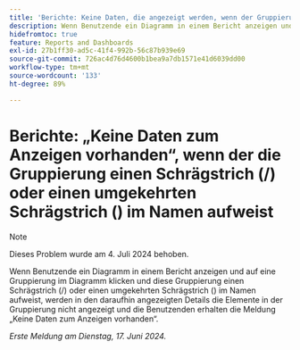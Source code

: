 ```yaml
---
title: 'Berichte: Keine Daten, die angezeigt werden, wenn der Gruppierungsname einen Schrägstrich oder einen umgekehrten Schrägstrich aufweist'
description: Wenn Benutzende ein Diagramm in einem Bericht anzeigen und auf eine Gruppierung im Diagramm klicken und diese Gruppierung einen Schrägstrich oder einen umgekehrten Schrägstrich im Namen aufweist, werden in den daraufhin angezeigten Details die Elemente in der Gruppierung nicht angezeigt und die Benutzenden erhalten die Meldung „Keine Daten zum Anzeigen vorhanden“.
hidefromtoc: true
feature: Reports and Dashboards
exl-id: 27b1ff30-ad5c-41f4-992b-56c87b939e69
source-git-commit: 726ac4d76d4600b1bea9a7db1571e41d6039dd00
workflow-type: tm+mt
source-wordcount: '133'
ht-degree: 89%

---
```


# Berichte: „Keine Daten zum Anzeigen vorhanden“, wenn der die Gruppierung einen Schrägstrich (/) oder einen umgekehrten Schrägstrich (\) im Namen aufweist

>[!NOTE]
>
>Dieses Problem wurde am 4. Juli 2024 behoben.

Wenn Benutzende ein Diagramm in einem Bericht anzeigen und auf eine Gruppierung im Diagramm klicken und diese Gruppierung einen Schrägstrich (/) oder einen umgekehrten Schrägstrich (\) im Namen aufweist, werden in den daraufhin angezeigten Details die Elemente in der Gruppierung nicht angezeigt und die Benutzenden erhalten die Meldung „Keine Daten zum Anzeigen vorhanden“.

_Erste Meldung am Dienstag, 17. Juni 2024._
